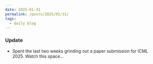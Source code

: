 ```yaml
---
date: 2025-01-31
permalink: /posts/2025/01/31/
tags:
  - daily blog
---
```


### Update
- Spent the last two weeks grinding out a paper submission for ICML 2025. Watch this space...

